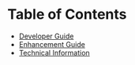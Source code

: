 # Table of Contents

- [Developer Guide](./developer-guide.md) 
- [Enhancement Guide](./enhancement-guide.md)
- [Technical Information](./technical-information.md)